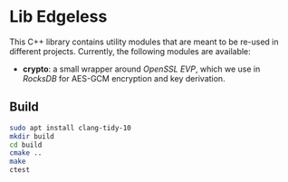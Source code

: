 # Lib Edgeless

This C++ library contains utility modules that are meant to be re-used in different projects. Currently, the following modules are available:

* **crypto**: a small wrapper around *OpenSSL EVP*, which we use in *RocksDB* for AES-GCM encryption and key derivation.

## Build

```bash
sudo apt install clang-tidy-10
mkdir build
cd build
cmake ..
make
ctest
```
